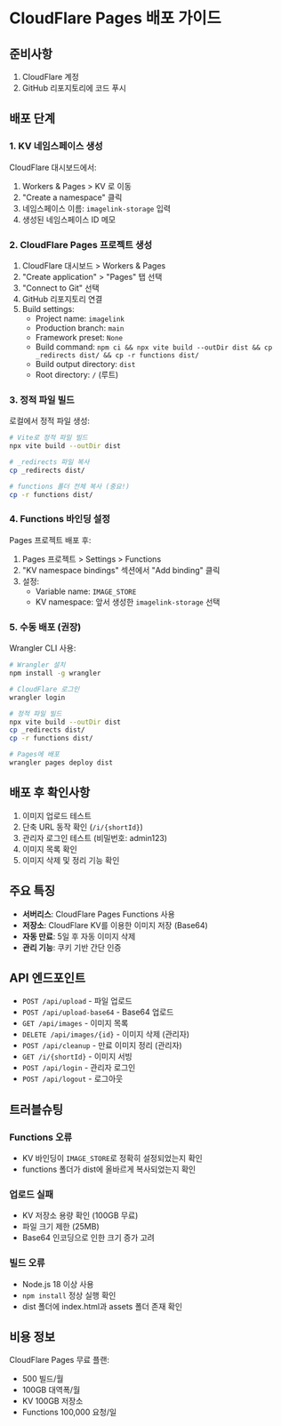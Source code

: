 # CloudFlare Pages 배포 가이드

## 준비사항

1. CloudFlare 계정
2. GitHub 리포지토리에 코드 푸시

## 배포 단계

### 1. KV 네임스페이스 생성

CloudFlare 대시보드에서:
1. Workers & Pages > KV 로 이동
2. "Create a namespace" 클릭
3. 네임스페이스 이름: `imagelink-storage` 입력
4. 생성된 네임스페이스 ID 메모

### 2. CloudFlare Pages 프로젝트 생성

1. CloudFlare 대시보드 > Workers & Pages
2. "Create application" > "Pages" 탭 선택
3. "Connect to Git" 선택
4. GitHub 리포지토리 연결
5. Build settings:
   - Project name: `imagelink` 
   - Production branch: `main`
   - Framework preset: `None`
   - Build command: `npm ci && npx vite build --outDir dist && cp _redirects dist/ && cp -r functions dist/`
   - Build output directory: `dist`
   - Root directory: `/` (루트)

### 3. 정적 파일 빌드

로컬에서 정적 파일 생성:
```bash
# Vite로 정적 파일 빌드
npx vite build --outDir dist

# _redirects 파일 복사
cp _redirects dist/

# functions 폴더 전체 복사 (중요!)
cp -r functions dist/
```

### 4. Functions 바인딩 설정

Pages 프로젝트 배포 후:
1. Pages 프로젝트 > Settings > Functions
2. "KV namespace bindings" 섹션에서 "Add binding" 클릭
3. 설정:
   - Variable name: `IMAGE_STORE`
   - KV namespace: 앞서 생성한 `imagelink-storage` 선택

### 5. 수동 배포 (권장)

Wrangler CLI 사용:
```bash
# Wrangler 설치
npm install -g wrangler

# CloudFlare 로그인
wrangler login

# 정적 파일 빌드
npx vite build --outDir dist
cp _redirects dist/
cp -r functions dist/

# Pages에 배포
wrangler pages deploy dist
```

## 배포 후 확인사항

1. 이미지 업로드 테스트
2. 단축 URL 동작 확인 (`/i/{shortId}`)
3. 관리자 로그인 테스트 (비밀번호: admin123)
4. 이미지 목록 확인
5. 이미지 삭제 및 정리 기능 확인

## 주요 특징

- **서버리스**: CloudFlare Pages Functions 사용
- **저장소**: CloudFlare KV를 이용한 이미지 저장 (Base64)
- **자동 만료**: 5일 후 자동 이미지 삭제
- **관리 기능**: 쿠키 기반 간단 인증

## API 엔드포인트

- `POST /api/upload` - 파일 업로드
- `POST /api/upload-base64` - Base64 업로드
- `GET /api/images` - 이미지 목록
- `DELETE /api/images/{id}` - 이미지 삭제 (관리자)
- `POST /api/cleanup` - 만료 이미지 정리 (관리자)
- `GET /i/{shortId}` - 이미지 서빙
- `POST /api/login` - 관리자 로그인
- `POST /api/logout` - 로그아웃

## 트러블슈팅

### Functions 오류
- KV 바인딩이 `IMAGE_STORE`로 정확히 설정되었는지 확인
- functions 폴더가 dist에 올바르게 복사되었는지 확인

### 업로드 실패
- KV 저장소 용량 확인 (100GB 무료)
- 파일 크기 제한 (25MB)
- Base64 인코딩으로 인한 크기 증가 고려

### 빌드 오류
- Node.js 18 이상 사용
- `npm install` 정상 실행 확인
- dist 폴더에 index.html과 assets 폴더 존재 확인

## 비용 정보

CloudFlare Pages 무료 플랜:
- 500 빌드/월
- 100GB 대역폭/월
- KV 100GB 저장소
- Functions 100,000 요청/일